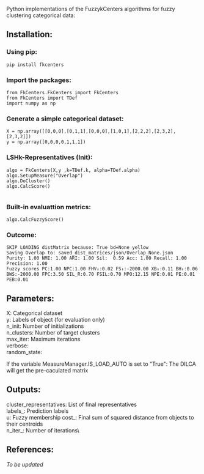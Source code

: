 Python implementations of the FuzzykCenters algorithms for fuzzy clustering categorical data:

## Installation:
### Using pip: 
```shell
pip install fkcenters
```

### Import the packages:
```shell
from FkCenters.FkCenters import FkCenters
from FkCenters import TDef
import numpy as np
```
### Generate a simple categorical dataset:

```shell
X = np.array([[0,0,0],[0,1,1],[0,0,0],[1,0,1],[2,2,2],[2,3,2],[2,3,2]])
y = np.array([0,0,0,0,1,1,1])
```

### LSHk-Representatives (Init): 

```shell
algo = FkCenters(X,y ,k=TDef.k, alpha=TDef.alpha)
algo.SetupMeasure("Overlap")
algo.DoCluster()
algo.CalcScore()


```

### Built-in evaluattion metrics:
```shell
algo.CalcFuzzyScore()
```

### Outcome:
```shell
SKIP LOADING distMatrix because: True bd=None yellow
Saving Overlap to: saved_dist_matrices/json/Overlap_None.json
Purity: 1.00 NMI: 1.00 ARI: 1.00 Sil:  0.59 Acc: 1.00 Recall: 1.00 Precision: 1.00
Fuzzy scores PC:1.00 NPC:1.00 FHV↓:0.02 FS↓:-2000.00 XB↓:0.11 BH↓:0.06 BWS:-2000.00 FPC:3.50 SIL_R:0.70 FSIL:0.70 MPO:12.15 NPE:0.01 PE:0.01 PEB:0.01
```

## Parameters:
X: Categorical dataset\
y: Labels of object (for evaluation only)\
n_init: Number of initializations \
n_clusters: Number of target clusters\
max_iter: Maximum iterations\
verbose: \
random_state: 

If the variable MeasureManager.IS_LOAD_AUTO is set to "True": The DILCA will get the pre-caculated matrix
 
## Outputs:
cluster_representatives: List of final representatives\
labels_: Prediction labels\
u: Fuzzy membership
cost_: Final sum of squared distance from objects to their centroids\
n_iter_: Number of iterations\

## References:
*To be updated*

